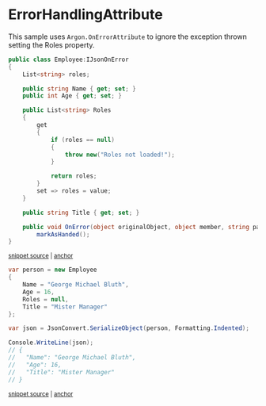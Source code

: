 # ErrorHandlingAttribute

This sample uses `Argon.OnErrorAttribute` to ignore the exception thrown setting the Roles property.


<!-- snippet: ErrorHandlingAttributeTypes -->
<a id='snippet-errorhandlingattributetypes'></a>
```cs
public class Employee:IJsonOnError
{
    List<string> roles;

    public string Name { get; set; }
    public int Age { get; set; }

    public List<string> Roles
    {
        get
        {
            if (roles == null)
            {
                throw new("Roles not loaded!");
            }

            return roles;
        }
        set => roles = value;
    }

    public string Title { get; set; }

    public void OnError(object originalObject, object member, string path, Exception error, Action markAsHanded) =>
        markAsHanded();
}
```
<sup><a href='/src/Tests/Documentation/Samples/Serializer/ErrorHandlingAttribute.cs#L7-L36' title='Snippet source file'>snippet source</a> | <a href='#snippet-errorhandlingattributetypes' title='Start of snippet'>anchor</a></sup>
<!-- endSnippet -->

<!-- snippet: ErrorHandlingAttributeUsage -->
<a id='snippet-errorhandlingattributeusage'></a>
```cs
var person = new Employee
{
    Name = "George Michael Bluth",
    Age = 16,
    Roles = null,
    Title = "Mister Manager"
};

var json = JsonConvert.SerializeObject(person, Formatting.Indented);

Console.WriteLine(json);
// {
//   "Name": "George Michael Bluth",
//   "Age": 16,
//   "Title": "Mister Manager"
// }
```
<sup><a href='/src/Tests/Documentation/Samples/Serializer/ErrorHandlingAttribute.cs#L41-L60' title='Snippet source file'>snippet source</a> | <a href='#snippet-errorhandlingattributeusage' title='Start of snippet'>anchor</a></sup>
<!-- endSnippet -->
